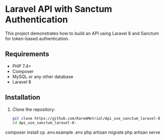 # Laravel API with Sanctum Authentication

This project demonstrates how to build an API using Laravel 8 and Sanctum for token-based authentication.

## Requirements

- PHP 7.4+
- Composer
- MySQL or any other database
- Laravel 8

## Installation

1. Clone the repository:
   ```bash
   git clone https://github.com/KaremMetrial/Api_use_sanctum_laravel-8-
   cd Api_use_sanctum_laravel-8-

composer install
cp .env.example .env
php artisan migrate
php artisan serve
